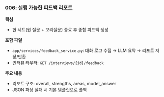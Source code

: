 ### 006: 실행 가능한 피드백 리포트

**핵심**
- 한 세트(원 질문 + 꼬리질문) 종료 후 종합 피드백 생성

**포함 파일**
- `app/services/feedback_service.py`: 대화 로그 수집 → LLM 요약 → 리포트 저장/반환
- 인터뷰 라우터: `GET /interviews/{id}/feedback`

**주요 내용**
- 리포트 구조: overall, strengths, areas, model_answer
- JSON 파싱 실패 시 기본 템플릿으로 폴백

